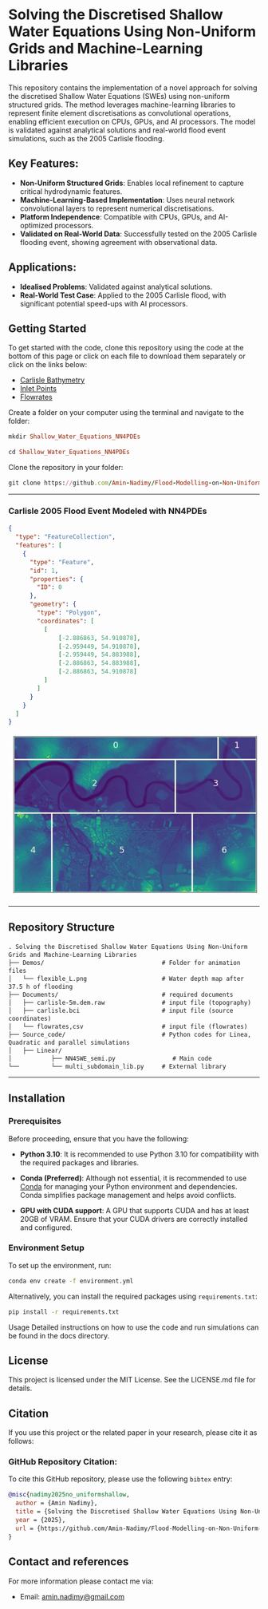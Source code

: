 # Solving the Discretised Shallow Water Equations Using Non-Uniform Grids and Machine-Learning Libraries
This repository contains the implementation of a novel approach for solving the discretised Shallow Water Equations (SWEs) using non-uniform structured grids. The method leverages machine-learning libraries to represent finite element discretisations as convolutional operations, enabling efficient execution on CPUs, GPUs, and AI processors. The model is validated against analytical solutions and real-world flood event simulations, such as the 2005 Carlisle flooding.

## Key Features:
- **Non-Uniform Structured Grids**: Enables local refinement to capture critical hydrodynamic features.
- **Machine-Learning-Based Implementation**: Uses neural network convolutional layers to represent numerical discretisations.
- **Platform Independence**: Compatible with CPUs, GPUs, and AI-optimized processors.
- **Validated on Real-World Data**: Successfully tested on the 2005 Carlisle flooding event, showing agreement with observational data.

## Applications:
- **Idealised Problems**: Validated against analytical solutions.
- **Real-World Test Case**: Applied to the 2005 Carlisle flood, with significant potential speed-ups with AI processors.

## Getting Started
To get started with the code, clone this repository using the code at the bottom of this page or click on each file to download them separately or click on the links below:
- [Carlisle Bathymetry](https://github.com/Amin-Nadimy/Shallow_Water_Equations_NN4PDEs/blob/main/Documents/carlisle-5m.dem.raw)
- [Inlet Points](https://github.com/Amin-Nadimy/Shallow_Water_Equations_NN4PDEs/blob/main/carlisle.bci)
- [Flowrates](https://github.com/Amin-Nadimy/Shallow_Water_Equations_NN4PDEs/blob/main/Documents/flowrates.csv)

Create a folder on your computer using the terminal and navigate to the folder:
```ruby
mkdir Shallow_Water_Equations_NN4PDEs
```
```ruby
cd Shallow_Water_Equations_NN4PDEs
```
Clone the repository in your folder:
```ruby
git clone https://github.com/Amin-Nadimy/Flood-Modelling-on-Non-Uniform-Grids.git
```

---
### Carlisle 2005 Flood Event Modeled with NN4PDEs
```geojson
{
  "type": "FeatureCollection",
  "features": [
    {
      "type": "Feature",
      "id": 1,
      "properties": {
        "ID": 0
      },
      "geometry": {
        "type": "Polygon",
        "coordinates": [
          [
              [-2.886863, 54.910878],
              [-2.959449, 54.910878],
              [-2.959449, 54.883988],
              [-2.886863, 54.883988],
              [-2.886863, 54.910878]
          ]
        ]
      }
    }
  ]
}
```
<!-- <img src="https://github.com/Amin-Nadimy/Flood-Modelling-on-Non-Uniform-Grids/blob/main/Demo/flexible_L.png" width="512" /> -->
<img src="https://github.com/Amin-Nadimy/Flood-Modelling-on-Non-Uniform-Grids/blob/main/Demo/flexible_L.jpg" width="1024" />


---
## Repository Structure
```plaintext
. Solving the Discretised Shallow Water Equations Using Non-Uniform Grids and Machine-Learning Libraries
├── Demos/                                 # Folder for animation files
│   └── flexible_L.png                     # Water depth map after 37.5 h of flooding
├── Documents/                             # required documents
│   ├── carlisle-5m.dem.raw                # input file (topography)
│   ├── carlisle.bci                       # input file (source coordinates)
│   └── flowrates,csv                      # input file (flowrates) 
├── Source_code/                           # Python codes for Linea, Quadratic and parallel simulations
│   ├── Linear/                     
│           ├── NN4SWE_semi.py                # Main code
└──         └── multi_subdomain_lib.py     # External library
```
---



## Installation

### Prerequisites

Before proceeding, ensure that you have the following:

- **Python 3.10**: It is recommended to use Python 3.10 for compatibility with the required packages and libraries.

- **Conda (Preferred)**: Although not essential, it is recommended to use [Conda](https://docs.conda.io/projects/conda/en/latest/user-guide/install/index.html) for managing your Python environment and dependencies. Conda simplifies package management and helps avoid conflicts.

- **GPU with CUDA support**: A GPU that supports CUDA and has at least 20GB of VRAM. Ensure that your CUDA drivers are correctly installed and configured.

### Environment Setup

To set up the environment, run:

```bash
conda env create -f environment.yml
```

Alternatively, you can install the required packages using `requirements.txt`:

```bash
pip install -r requirements.txt
```

Usage
Detailed instructions on how to use the code and run simulations can be found in the docs directory.

## License
This project is licensed under the MIT License. See the LICENSE.md file for details.

## Citation
If you use this project or the related paper in your research, please cite it as follows:


### GitHub Repository Citation:
To cite this GitHub repository, please use the following `bibtex` entry:

```bibtex
@misc{nadimy2025no_uniformshallow,
  author = {Amin Nadimy},
  title = {Solving the Discretised Shallow Water Equations Using Non-Uniform Grids and Machine-Learning Libraries},
  year = {2025},
  url = {https://github.com/Amin-Nadimy/Flood-Modelling-on-Non-Uniform-Grids}
}
```

## Contact and references
For more information please contact me via:
- Email: amin.nadimy@gmail.com
